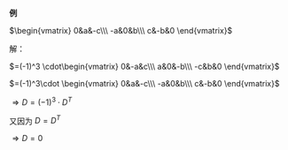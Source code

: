 **例**    
    
 $\begin{vmatrix}    
0&a&-c\\\     
-a&0&b\\\     
c&-b&0    
\end{vmatrix}$     
    
解：    
    
 $=(-1)^3    
\cdot\begin{vmatrix}    
0&-a&c\\\     
a&0&-b\\\     
-c&b&0    
\end{vmatrix}$     
    
 $=(-1)^3\cdot    
\begin{vmatrix}    
0&a&-c\\\     
-a&0&b\\\     
c&-b&0    
\end{vmatrix}$     
    
 $\Rightarrow D=(-1)^3\cdot D^T$     
    
又因为 $D=D^T$     
    
 $\Rightarrow D=0$     
